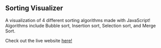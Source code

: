 ## Sorting Visualizer

A visualization of 4 different sorting algorithms made with JavaScript! Algorithms include Bubble sort, Insertion sort, Selection sort, and Merge Sort.

Check out the live website <a href="https://upbeat-golick-77a6b1.netlify.app/" target="_blank">here!</a>

